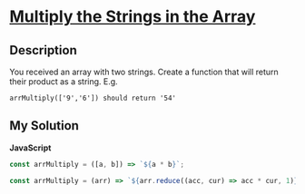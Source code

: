 # [Multiply the Strings in the Array](https://www.codewars.com/kata/59b2963132779166d2001018)

## Description

You received an array with two strings. Create a function that will return their product as a string. E.g.

```
arrMultiply(['9','6']) should return '54'
```

## My Solution

**JavaScript**

```js
const arrMultiply = ([a, b]) => `${a * b}`;
```

```js
const arrMultiply = (arr) => `${arr.reduce((acc, cur) => acc * cur, 1)}`;
```
